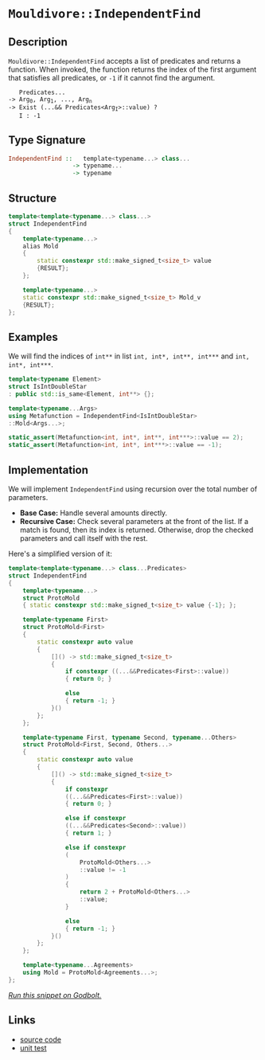 <!-- Copyright 2024 Feng Mofan
SPDX-License-Identifier: Apache-2.0 -->

# `Mouldivore::IndependentFind`

## Description

`Mouldivore::IndependentFind` accepts a list of predicates and returns a function.
When invoked, the function returns the index of the first argument that satisfies all predicates, or `-1` if it cannot find the argument.

<pre><code>   Predicates...
-> Arg<sub>0</sub>, Arg<sub>1</sub>, ..., Arg<sub>n</sub>
-> Exist (...&& Predicates&lt;Arg<sub>I</sub>&gt;::value) ?
   I : -1</code></pre>

## Type Signature

```Haskell
IndependentFind ::   template<typename...> class...
                  -> typename...
                  -> typename
```

## Structure

```C++
template<template<typename...> class...>
struct IndependentFind
{
    template<typename...>
    alias Mold
    {
        static constexpr std::make_signed_t<size_t> value
        {RESULT};
    };

    template<typename...>
    static constexpr std::make_signed_t<size_t> Mold_v
    {RESULT};
};
```

## Examples

We will find the indices of `int**` in list `int, int*, int**, int***` and `int, int*, int***`.

```C++
template<typename Element>
struct IsIntDoubleStar
: public std::is_same<Element, int**> {};

template<typename...Args>
using Metafunction = IndependentFind<IsIntDoubleStar>
::Mold<Args...>;

static_assert(Metafunction<int, int*, int**, int***>::value == 2);
static_assert(Metafunction<int, int*, int***>::value == -1);
```

## Implementation

We will implement `IndependentFind` using recursion over the total number of parameters.

- **Base Case:** Handle several amounts directly.
- **Recursive Case:** Check several parameters at the front of the list.
If a match is found, then its index is returned.
Otherwise, drop the checked parameters and call itself with the rest.

Here's a simplified version of it:

```C++
template<template<typename...> class...Predicates>
struct IndependentFind
{
    template<typename...>
    struct ProtoMold
    { static constexpr std::make_signed_t<size_t> value {-1}; };

    template<typename First>
    struct ProtoMold<First>
    {   
        static constexpr auto value 
        {
            []() -> std::make_signed_t<size_t>
            {
                if constexpr ((...&&Predicates<First>::value))
                { return 0; }

                else
                { return -1; }
            }()
        };
    };

    template<typename First, typename Second, typename...Others>
    struct ProtoMold<First, Second, Others...>
    {   
        static constexpr auto value 
        {
            []() -> std::make_signed_t<size_t>
            {
                if constexpr
                ((...&&Predicates<First>::value))
                { return 0; }

                else if constexpr
                ((...&&Predicates<Second>::value))
                { return 1; }

                else if constexpr
                (
                    ProtoMold<Others...>
                    ::value != -1
                )
                { 
                    return 2 + ProtoMold<Others...>
                    ::value; 
                }

                else
                { return -1; }
            }()
        };
    };

    template<typename...Agreements>
    using Mold = ProtoMold<Agreements...>;
};
```

[*Run this snippet on Godbolt.*](https://godbolt.org/#z:OYLghAFBqd5QCxAYwPYBMCmBRdBLAF1QCcAaPECAMzwBtMA7AQwFtMQByARg9KtQYEAysib0QXACx8BBAKoBnTAAUAHpwAMvAFYTStJg1DIApACYAQuYukl9ZATwDKjdAGFUtAK4sGIAGxcpK4AMngMmAByPgBGmMQgAOyJpAAOqAqETgwe3r4BQemZjgJhEdEscQnJtpj2JQxCBEzEBLk%2BfoG19dlNLQRlUbHxSSkKza3t%2BV3j/YMVVaMAlLaoXsTI7BzmAMzhyN5YANQmO24EAJ6pmAD6BMRMhAqn2CYaAIK7%2B4eYJ2fI43QWCoLzenw%2BBEwLFSBkhp3OUJhTDhZ0u12YbAAdNiXkcDkwFApsZjlMRMPhRJDnjtXh9xsQvA4jgBJBhYdFYQQAMXC6DBJkSVg%2BRxFR0h0NhmHhaMYrEwxNBwtF9MZBCOpNQRAAsp4%2BUqRQKLEdZo5kHiBONMKpUsRjQR0CAQCwmABrW6ZYARdB3eGZABetwIuIAbmIvL9DQBaLgCgAipyNcYT/P1YsRkulV1lbCOPOI40V71FdoZTI12t18LzBZpYOLhtFdeLyuapvNDEt1ttTC8RCOoe8EdT9cFTebzZMAFYrJPYxAlkdI7jAY7nW6bh6vT6zv7A4Xx%2BPDWOD%2BO8FR252bUcoAqzP5zP5SeS8JTMNS3NWgzTHQPw0slseJ4jkaZIEOsDBHBoCYnIk8YfIBQEinUSgIYhDageBi4xjsiawahE6wfO%2BFJjhx4kUK4JFqK4pIii5xZhivyfqQYoMXKRxCJgaBsixMqMcSADyBAIPE1K0lRIoqmWxCaqgOq0HyZzMRxXECOgLFCSJ%2BYKrWqYNgaw4tsiL4XpCXZHD2fa/kOEkERRiEGtOU5zguS40naDpOq67p4J65Lbm4u7buJDkwfZoWimeplWja%2BEnjeOJ3g%2BT4Usib5Vng%2BZftgP5hpg/5xQe6GYGBxAQVBOEwXBlERaKyG/FF3GXsQhXjglmIPslZKpVS8Kcdxik5SA1kFYZaGCkcGFlUc2G4dVrXNvVRyNRaZmxWNQEQAtJ7lnJlZnJpok6SFtXNrlg5HGAYCnLGWHbaKAEbSeDb3eOU0QWYJyWOqMkVgp8KHdpOK6bZp1HOd4bQa9VUpqDDn1dDxWlRB0ZQ3hT2NoRj1wwaeGkXpeMUceNEZqibFYti7zAGSUKMAQYnHl4mRGEc8noH8t27Wz8JUzTbCCESwOvPjnyE7DAD0ABU0sy7Lcvi2CUsy0cAAqb700cssKx8Sty3r0va5RXwMAcXjHPC3GbKk9OFmCJNpZm6Lsdg9D89lYJSWqzIKKyBCxmsMT0H0LUfCARypF4gcmSuIB4AoG5yvCLu04ILHhAQ0u4keYvwRC6YO2TTsU5i7zEMADMfEz4TAKzJVMFQXgmw0HMsmymAcnTPJsvC3u%2B/7kdBxMhaOtzZyl%2BXx3Jrn7wmi%2BNwEkorQQFqdcN032TwunaeCJL28Z7vy075n37DXlHM3UcZgASLs/IPPhLxAQy%2Br43Dgb2cW%2BHxne8yy8EMRjseMgCsLXwohwFYtBOCTl4H4DgWhSCoE4G4aw1hjRrA2BGMwOweCkAIJocBKwXQgEnJITEGhJBcESDsDQk4NB3n8GYAAHIw/QnBJC8BYBIDQGhSCwPgYgjgvAFAgB4XguB4DSBwFgDARAIA1gEAjgQcglA0DQjoPESIcpOCqEYf4SM/hJBHGAMgM0UhMRmF4M%2BIgxA8AOiCPwQQIgxDsCkDIQQigVDqHEaQXQQQADuDxUicB4BAqBMD8EIM4AJXsiijioHPDovRBijEmJmqQz6EAPBqPoLaXYXAli8DEVoFYEAkCqNSOosgFAIDlMqSAYAUgzB8DoJCfMlAYgRJiOEFoFxgm8C6cwYgFwBIxG0FxMRODVFuwEgwWgvTvFYBiF4YAbgxC0GEdwXgWBnRGHEAszK4y8DBjfBEq0XFexbBwenOoETaB4BiA8IZHgsARPuHgThmzSDHOIDEDImBYxQkMMAO5Rh8ErCoAYcuAA1PAmA/ECXRH0txwhRDiFcQ4%2BQSg1ARN8foIFKAUGWH0Pc4RkAVioGttkDZkZAQ3VMJYawZh%2BHfJsVgUl85uiHOcBAVwUw/BBFCOEIYlQRiFAyFkAQfK9BFAlQweYwwEhBDsFyxoEw2ieA6HoZVb8BDBwGEKhYorbBqqlUqtV8qRWKpWAodBmwJChI4NA3hESBFHESfowxxjTHpOvLgQgJAvrYIKbgsFKwRJMCwAkDlRDJA7ExAATh2IkSQ5CzCSH8Nwyc/h42sI4Ow0gnDsGYkCP4Rh8bGFcH8CQrgk5E3%2BGdd4gRQiREhvESUmRpS5ExN7MompqBskaK0RwFoLBgyJEjEwPEBgWZcHjZiLgZDLH4GsbYvQGKnFoukBijx2LvG6CaQEpgQTNkOqdXw3gAjokKN7HE88I6x0TqnUCmac6F0aGvFkipOTA1X0KWCyRZT%2B1fviL22pOSQD3vHfiIws6uA8JoLQVpwiIAdO8QMnpSL0NDJGWMhwSKpl0xmXMiJizlmrNoOspF2ygV7PgfgMkb9jkbPgWc5AFykXXMgd4u5DyenPK2PAt5HycHfN%2BUoAFOzgXV3/RCpg0LYXwsRZ89dqKXFbtkDurx8D914tBfSqwRKePsvJZSi0nAaX2jpYSiwTKL0stsScslnKdV%2BB5WyU1wQ2QWsWGK4o2QPMyoaN5o12qGh6o86F3o5qDUKq1SajV%2BQzVzBi5a%2B1qx1h2vybms9LrOAWWIKO8dk7oM11nfOshvrl0BrycGopBDSDhsjZQB1%2BbC1zvIYkWtyQdiSDTQYoI57ImCNsC2ur7b4CdvkYo0DQHKmaLYJwEdySWAKGDGaYMZXJTjCXf61la7ZAbrU8izTOKQA7FIIe49ITsvhMbVE7tap4n5ZYMt1b63NtpXGB%2B2b37dg7Fq/%2BztYGQPVOBwkNbqRUg3A2/Gm4W2CDzwKwY5piHRLtM6d0oZmHMfDNGeM/D/bpmzPmXRzASyVlrI2Tg6juyBNbIOYxk53jWPsc%2BZx259zHkXH468mxwneCib%2BRJmj0m218EhQoGFcKEWMCRSp5xEh1PuKxVpnQZ3dPGGs8SmIxmEGmY7JwcWK59OMuZfEVljmOWRe5byhL/LPPoGC4qtI4qGgBdd9kJ3Wq6gqvC3b73PRdXRfKLFpLkx/dh/1SH1LWWbUZZcae27/C8tLcMSttb/YPtUjVBAP11jA35L/W2sNmAI0jA5Vx1rIAzBzp2DsSctCKHcLr4kUtDbk/DeEaI0NpAY2TgTZORhd542SHjVQpNXBztcZ2Eni9nAi/FIdRY9vc/htjZWN8zIzhJBAA%3D%3D%3D)

## Links

- [source code](../../../../conceptrodon/mouldivore/independent_find.hpp)
- [unit test](../../../../tests/unit/metafunctions/mouldivore/independent_find.test.hpp)
